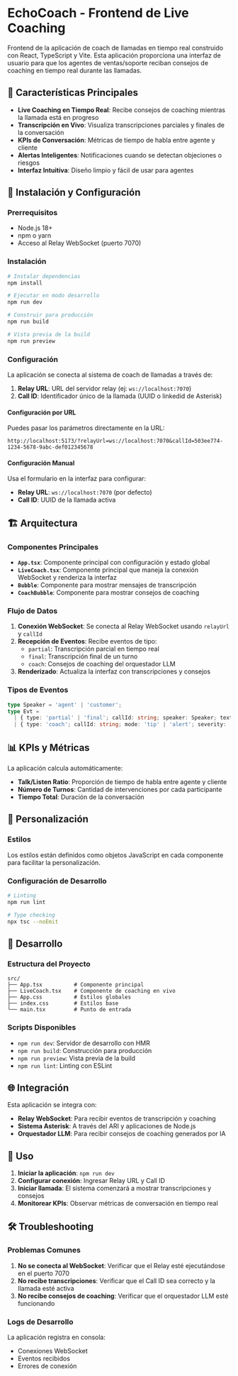 # EchoCoach - Frontend de Live Coaching

Frontend de la aplicación de coach de llamadas en tiempo real construido con React, TypeScript y Vite. Esta aplicación proporciona una interfaz de usuario para que los agentes de ventas/soporte reciban consejos de coaching en tiempo real durante las llamadas.

## 🎯 Características Principales

- **Live Coaching en Tiempo Real**: Recibe consejos de coaching mientras la llamada está en progreso
- **Transcripción en Vivo**: Visualiza transcripciones parciales y finales de la conversación
- **KPIs de Conversación**: Métricas de tiempo de habla entre agente y cliente
- **Alertas Inteligentes**: Notificaciones cuando se detectan objeciones o riesgos
- **Interfaz Intuitiva**: Diseño limpio y fácil de usar para agentes

## 🚀 Instalación y Configuración

### Prerrequisitos

- Node.js 18+ 
- npm o yarn
- Acceso al Relay WebSocket (puerto 7070)

### Instalación

```bash
# Instalar dependencias
npm install

# Ejecutar en modo desarrollo
npm run dev

# Construir para producción
npm run build

# Vista previa de la build
npm run preview
```

### Configuración

La aplicación se conecta al sistema de coach de llamadas a través de:

1. **Relay URL**: URL del servidor relay (ej: `ws://localhost:7070`)
2. **Call ID**: Identificador único de la llamada (UUID o linkedid de Asterisk)

#### Configuración por URL

Puedes pasar los parámetros directamente en la URL:

```
http://localhost:5173/?relayUrl=ws://localhost:7070&callId=503ee774-1234-5678-9abc-def012345678
```

#### Configuración Manual

Usa el formulario en la interfaz para configurar:
- **Relay URL**: `ws://localhost:7070` (por defecto)
- **Call ID**: UUID de la llamada activa

## 🏗️ Arquitectura

### Componentes Principales

- **`App.tsx`**: Componente principal con configuración y estado global
- **`LiveCoach.tsx`**: Componente principal que maneja la conexión WebSocket y renderiza la interfaz
- **`Bubble`**: Componente para mostrar mensajes de transcripción
- **`CoachBubble`**: Componente para mostrar consejos de coaching

### Flujo de Datos

1. **Conexión WebSocket**: Se conecta al Relay WebSocket usando `relayUrl` y `callId`
2. **Recepción de Eventos**: Recibe eventos de tipo:
   - `partial`: Transcripción parcial en tiempo real
   - `final`: Transcripción final de un turno
   - `coach`: Consejos de coaching del orquestador LLM
3. **Renderizado**: Actualiza la interfaz con transcripciones y consejos

### Tipos de Eventos

```typescript
type Speaker = 'agent' | 'customer';
type Evt = 
  | { type: 'partial' | 'final'; callId: string; speaker: Speaker; text: string; turnId: string; tsStart: number; tsEnd?: number; }
  | { type: 'coach'; callId: string; mode: 'tip' | 'alert'; severity: 'low' | 'med' | 'high'; text: string; turnRef: string; };
```

## 📊 KPIs y Métricas

La aplicación calcula automáticamente:

- **Talk/Listen Ratio**: Proporción de tiempo de habla entre agente y cliente
- **Número de Turnos**: Cantidad de intervenciones por cada participante
- **Tiempo Total**: Duración de la conversación

## 🎨 Personalización

### Estilos

Los estilos están definidos como objetos JavaScript en cada componente para facilitar la personalización.

### Configuración de Desarrollo

```bash
# Linting
npm run lint

# Type checking
npx tsc --noEmit
```

## 🔧 Desarrollo

### Estructura del Proyecto

```
src/
├── App.tsx          # Componente principal
├── LiveCoach.tsx    # Componente de coaching en vivo
├── App.css          # Estilos globales
├── index.css        # Estilos base
└── main.tsx         # Punto de entrada
```

### Scripts Disponibles

- `npm run dev`: Servidor de desarrollo con HMR
- `npm run build`: Construcción para producción
- `npm run preview`: Vista previa de la build
- `npm run lint`: Linting con ESLint

## 🌐 Integración

Esta aplicación se integra con:

- **Relay WebSocket**: Para recibir eventos de transcripción y coaching
- **Sistema Asterisk**: A través del ARI y aplicaciones de Node.js
- **Orquestador LLM**: Para recibir consejos de coaching generados por IA

## 📱 Uso

1. **Iniciar la aplicación**: `npm run dev`
2. **Configurar conexión**: Ingresar Relay URL y Call ID
3. **Iniciar llamada**: El sistema comenzará a mostrar transcripciones y consejos
4. **Monitorear KPIs**: Observar métricas de conversación en tiempo real

## 🛠️ Troubleshooting

### Problemas Comunes

1. **No se conecta al WebSocket**: Verificar que el Relay esté ejecutándose en el puerto 7070
2. **No recibe transcripciones**: Verificar que el Call ID sea correcto y la llamada esté activa
3. **No recibe consejos de coaching**: Verificar que el orquestador LLM esté funcionando

### Logs de Desarrollo

La aplicación registra en consola:
- Conexiones WebSocket
- Eventos recibidos
- Errores de conexión
